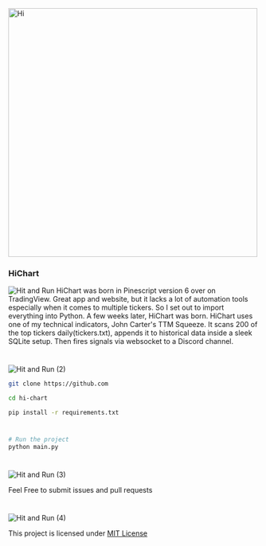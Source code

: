 <img width="500" alt="Hi" src="https://github.com/user-attachments/assets/0e2ec058-e1c4-4a73-b9b7-e568bdac5828" />

### HiChart
![Hit and Run](https://github.com/user-attachments/assets/8aa46de7-dd1f-4bf5-aa07-e3a878ac8953)
HiChart was born in Pinescript version 6 over on TradingView. Great app and website, but it lacks a lot of automation tools especially when it comes to multiple tickers.
So I set out to import everything into Python. A few weeks later, HiChart was born. HiChart uses one of my technical indicators, John Carter's TTM Squeeze. It scans
200 of the top tickers daily(tickers.txt), appends it to historical data inside a sleek SQLite setup. Then fires signals via websocket to a Discord channel.
#
![Hit and Run (2)](https://github.com/user-attachments/assets/ba769248-56d3-4953-a406-16b72668dc2c)
```sh
git clone https://github.com

cd hi-chart

pip install -r requirements.txt
```
#
```sh
# Run the project
python main.py
```
#
![Hit and Run (3)](https://github.com/user-attachments/assets/c7db7c40-accc-4eac-abf7-e335e0e9a48a)

Feel Free to submit issues and pull requests
#
![Hit and Run (4)](https://github.com/user-attachments/assets/691e90aa-5308-4e63-ac3e-f3799c01f31e)

This project is licensed under [MIT License](LICENSE)
